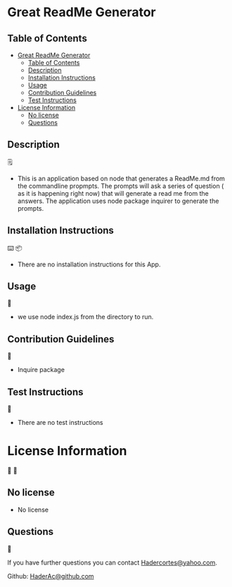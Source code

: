 # Great ReadMe Generator

## Table of Contents
- [Great ReadMe Generator](#great-readme-generator)
  - [Table of Contents](#table-of-contents)
  - [Description](#description)
  - [Installation Instructions](#installation-instructions)
  - [Usage](#usage)
  - [Contribution Guidelines](#contribution-guidelines)
  - [Test Instructions](#test-instructions)
- [License Information](#license-information)
  - [No license](#no-license)
  - [Questions](#questions)


## Description
:spiral_notepad:

* This is an application based on node that generates a ReadMe.md from the commandline propmpts. The prompts will ask a series of question ( as it is happening right now) that will generate a read me from the answers. The application uses node package inquirer to generate the prompts.

## Installation Instructions

:keyboard:
:package:
* There are no installation instructions for this App.

## Usage
:battery:

* we use node index.js from the directory to run.

## Contribution Guidelines
:link:

* Inquire package

## Test Instructions
:open_book:

* There are no test instructions

# License Information
:memo:
:pencil:

## No license

* No license

## Questions
:e-mail:

If you have further questions you can contact Hadercortes@yahoo.com.

Github: HaderAc@github.com


